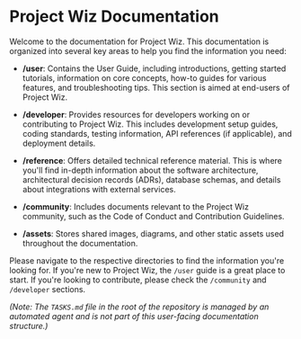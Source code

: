 # Project Wiz Documentation

Welcome to the documentation for Project Wiz. This documentation is organized into several key areas to help you find the information you need:

*   **/user**: Contains the User Guide, including introductions, getting started tutorials, information on core concepts, how-to guides for various features, and troubleshooting tips. This section is aimed at end-users of Project Wiz.

*   **/developer**: Provides resources for developers working on or contributing to Project Wiz. This includes development setup guides, coding standards, testing information, API references (if applicable), and deployment details.

*   **/reference**: Offers detailed technical reference material. This is where you'll find in-depth information about the software architecture, architectural decision records (ADRs), database schemas, and details about integrations with external services.

*   **/community**: Includes documents relevant to the Project Wiz community, such as the Code of Conduct and Contribution Guidelines.

*   **/assets**: Stores shared images, diagrams, and other static assets used throughout the documentation.

Please navigate to the respective directories to find the information you're looking for. If you're new to Project Wiz, the `/user` guide is a great place to start. If you're looking to contribute, please check the `/community` and `/developer` sections.

*(Note: The `TASKS.md` file in the root of the repository is managed by an automated agent and is not part of this user-facing documentation structure.)*
